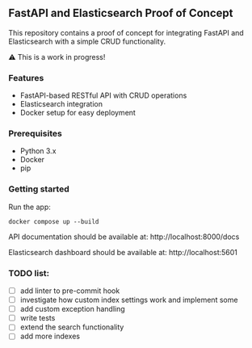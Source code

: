 ## FastAPI and Elasticsearch Proof of Concept

This repository contains a proof of concept for integrating FastAPI and Elasticsearch with a simple CRUD functionality.

:warning: This is a work in progress!

### Features

- FastAPI-based RESTful API with CRUD operations
- Elasticsearch integration
- Docker setup for easy deployment

### Prerequisites

- Python 3.x
- Docker
- pip

### Getting started

Run the app:
```
docker compose up --build
```

API documentation should be available at: http://localhost:8000/docs

Elasticsearch dashboard should be available at: http://localhost:5601

### TODO list:

- [ ] add linter to pre-commit hook
- [ ] investigate how custom index settings work and implement some
- [ ] add custom exception handling
- [ ] write tests
- [ ] extend the search functionality
- [ ] add more indexes
